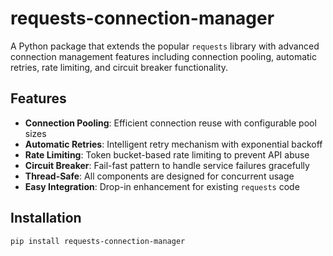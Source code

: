 # requests-connection-manager

A Python package that extends the popular `requests` library with advanced connection management features including connection pooling, automatic retries, rate limiting, and circuit breaker functionality.

## Features

- **Connection Pooling**: Efficient connection reuse with configurable pool sizes
- **Automatic Retries**: Intelligent retry mechanism with exponential backoff
- **Rate Limiting**: Token bucket-based rate limiting to prevent API abuse
- **Circuit Breaker**: Fail-fast pattern to handle service failures gracefully
- **Thread-Safe**: All components are designed for concurrent usage
- **Easy Integration**: Drop-in enhancement for existing `requests` code

## Installation

```bash
pip install requests-connection-manager
